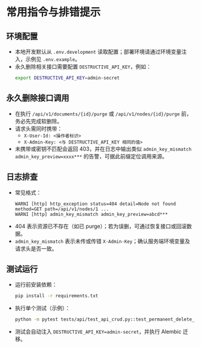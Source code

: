 # 常用指令与排错提示

## 环境配置
- 本地开发默认从 `.env.development` 读取配置；部署环境请通过环境变量注入，示例见 `.env.example`。
- 永久删除相关接口需要配置 `DESTRUCTIVE_API_KEY`，例如：
  ```bash
  export DESTRUCTIVE_API_KEY=admin-secret
  ```

## 永久删除接口调用
- 在执行 `/api/v1/documents/{id}/purge` 或 `/api/v1/nodes/{id}/purge` 前，务必先完成软删除。
- 请求头需同时携带：
  - `X-User-Id: <操作者标识>`
  - `X-Admin-Key: <与 DESTRUCTIVE_API_KEY 相同的值>`
- 未携带或密钥不匹配会返回 403，并在日志中输出类似 `admin_key_mismatch admin_key_preview=xxxx***` 的告警，可据此前缀定位调用来源。

## 日志排查
- 常见格式：
  ```
  WARNI [http] http_exception status=404 detail=Node not found method=GET path=/api/v1/nodes/1 ...
  WARNI [http] admin_key_mismatch admin_key_preview=abcd***
  ```
- 404 表示资源已不存在（如已 purge）；若为误删，可通过恢复接口或回滚数据。
- `admin_key_mismatch` 表示未传或传错 `X-Admin-Key`；确认服务端环境变量及请求头是否一致。

## 测试运行
- 运行前安装依赖：
  ```bash
  pip install -r requirements.txt
  ```
- 执行单个测试（示例）：
  ```bash
  python -m pytest tests/api/test_api_crud.py::test_permanent_delete_requires_admin_key
  ```
- 测试会自动注入 `DESTRUCTIVE_API_KEY=admin-secret`，并执行 Alembic 迁移。

